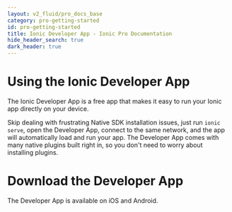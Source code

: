```yaml
---
layout: v2_fluid/pro_docs_base
category: pro-getting-started
id: pro-getting-started
title: Ionic Developer App - Ionic Pro Documentation
hide_header_search: true
dark_header: true
---
```


# Using the Ionic Developer App

The Ionic Developer App is a free app that makes it easy to run your Ionic app directly on your device.

Skip dealing with frustrating Native SDK installation issues, just run `ionic serve`, open the Developer App, connect to the same network, and the app will automatically load
and run your app. The Developer App comes with many native plugins built right in, so you don't need to worry about installing plugins.

# Download the Developer App

The Developer App is available on iOS and Android.
